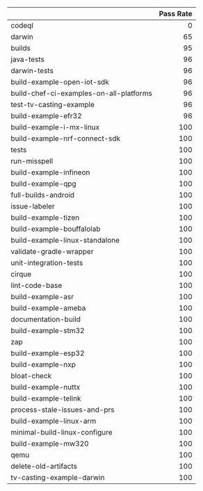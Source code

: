 |                                         |   Pass Rate |
|:----------------------------------------|------------:|
| codeql                                  |           0 |
| darwin                                  |          65 |
| builds                                  |          95 |
| java-tests                              |          96 |
| darwin-tests                            |          96 |
| build-example-open-iot-sdk              |          96 |
| build-chef-ci-examples-on-all-platforms |          96 |
| test-tv-casting-example                 |          96 |
| build-example-efr32                     |          96 |
| build-example-i-mx-linux                |         100 |
| build-example-nrf-connect-sdk           |         100 |
| tests                                   |         100 |
| run-misspell                            |         100 |
| build-example-infineon                  |         100 |
| build-example-qpg                       |         100 |
| full-builds-android                     |         100 |
| issue-labeler                           |         100 |
| build-example-tizen                     |         100 |
| build-example-bouffalolab               |         100 |
| build-example-linux-standalone          |         100 |
| validate-gradle-wrapper                 |         100 |
| unit-integration-tests                  |         100 |
| cirque                                  |         100 |
| lint-code-base                          |         100 |
| build-example-asr                       |         100 |
| build-example-ameba                     |         100 |
| documentation-build                     |         100 |
| build-example-stm32                     |         100 |
| zap                                     |         100 |
| build-example-esp32                     |         100 |
| build-example-nxp                       |         100 |
| bloat-check                             |         100 |
| build-example-nuttx                     |         100 |
| build-example-telink                    |         100 |
| process-stale-issues-and-prs            |         100 |
| build-example-linux-arm                 |         100 |
| minimal-build-linux-configure           |         100 |
| build-example-mw320                     |         100 |
| qemu                                    |         100 |
| delete-old-artifacts                    |         100 |
| tv-casting-example-darwin               |         100 |